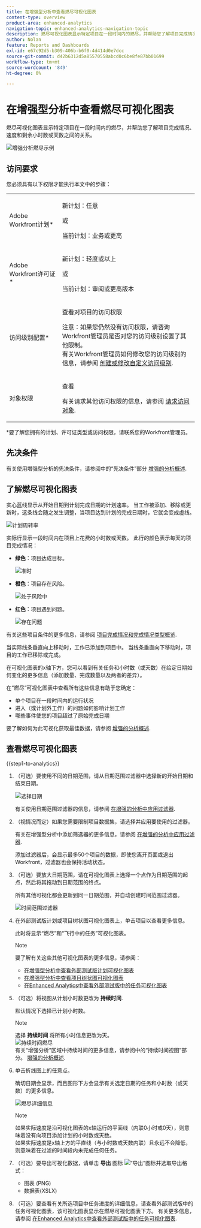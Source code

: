 ```yaml
---
title: 在增强型分析中查看燃尽可视化图表
content-type: overview
product-area: enhanced-analytics
navigation-topic: enhanced-analytics-navigation-topic
description: 燃尽可视化图表显示特定项目在一段时间内的燃尽，并帮助您了解项目完成情况、速度和剩余小时数或天数之间的关系。
author: Nolan
feature: Reports and Dashboards
exl-id: e67c92d5-b309-406b-b6f0-4d414d0e7dcc
source-git-commit: d42b6312d5a85570558abcd0c6be8fe87bb01699
workflow-type: tm+mt
source-wordcount: '849'
ht-degree: 0%

---
```


# 在增强型分析中查看燃尽可视化图表

燃尽可视化图表显示特定项目在一段时间内的燃尽，并帮助您了解项目完成情况、速度和剩余小时数或天数之间的关系。

![增强分析燃尽示例](assets/burndown120623.png)

## 访问要求

您必须具有以下权限才能执行本文中的步骤：

<table style="table-layout:auto"> 
 <col> 
 <col> 
 <tbody> 
  <tr> 
   <td role="rowheader">Adobe Workfront计划*</td> 
   <td>
      <p>新计划：任意</p>
      <p>或</p>
      <p>当前计划：业务或更高</p></td>
  </tr> 
  <tr> 
   <td role="rowheader">Adobe Workfront许可证*</td> 
   <td>
      <p>新计划：轻度或以上</p>
      <p>或</p>
      <p>当前计划：审阅或更高版本</p>
   </td> 
  </tr> 
  <tr> 
   <td role="rowheader">访问级别配置*</td> 
   <td> <p>查看对项目的访问权限</p> <p>注意：如果您仍然没有访问权限，请咨询Workfront管理员是否对您的访问级别设置了其他限制。<br>有关Workfront管理员如何修改您的访问级别的信息，请参阅 <a href="../administration-and-setup/add-users/configure-and-grant-access/create-modify-access-levels.md" class="MCXref xref">创建或修改自定义访问级别</a>.</p> </td> 
  </tr> 
  <tr> 
   <td role="rowheader">对象权限</td> 
   <td> <p>查看</p> <p>有关请求其他访问权限的信息，请参阅 <a href="../workfront-basics/grant-and-request-access-to-objects/request-access.md" class="MCXref xref">请求访问对象</a>.</p> </td> 
  </tr> 
 </tbody> 
</table>

&#42;要了解您拥有的计划、许可证类型或访问权限，请联系您的Workfront管理员。

## 先决条件

有关使用增强型分析的先决条件，请参阅中的“先决条件”部分 [增强的分析概述](../enhanced-analytics/enhanced-analytics-overview.md#prerequisites).

## 了解燃尽可视化图表

实心蓝线显示从开始日期到计划完成日期的计划速率。 当工作被添加、移除或更新时，这条线会随之发生调整，当项目达到计划的完成日期时，它就会变成虚线。

![计划周转率](assets/burndown-planned-line.png)

实际行显示一段时间内在项目上花费的小时数或天数。 此行的颜色表示每天的项目完成情况：

* **绿色**：项目达成目标。

  ![准时](assets/burndown-green.png)

* **橙色**：项目存在风险。

  ![处于风险中](assets/burndown-orange.png)

* **红色**：项目遇到问题。

  ![存在问题](assets/burndown-red.png)

有关这些项目条件的更多信息，请参阅 [项目完成情况和完成情况类型概览](../manage-work/projects/manage-projects/project-condition-and-condition-type.md).

当实际线条垂直向上移动时，工作已添加到项目中。 当线条垂直向下移动时，项目的工作已移除或完成。

在可视化图表的x轴下方，您可以看到有关任务和小时数（或天数）在给定日期如何变化的更多信息（添加数量、完成数量以及两者的差异）。

在“燃尽”可视化图表中查看所有这些信息有助于您确定：

* 单个项目在一段时间内的运行状况
* 进入（或计划外工作）的问题如何影响计划工作
* 哪些事件使您的项目超过了原始完成日期

要了解如何为此可视化获取最佳数据，请参阅 [增强的分析概述](../enhanced-analytics/enhanced-analytics-overview.md).

## 查看燃尽可视化图表

{{step1-to-analytics}}

1. （可选）要使用不同的日期范围，请从日期范围过滤器中选择新的开始日期和结束日期。

   ![选择日期](assets/filters-select-date-range-350x344.png)

   有关使用日期范围过滤器的信息，请参阅 [在增强的分析中应用过滤器](../enhanced-analytics/use-enhanced-analytics-filters.md).

1. （视情况而定）如果您需要限制项目数据集，请选择并应用要使用的过滤器。

   有关在增强型分析中添加筛选器的更多信息，请参阅 [在增强的分析中应用过滤器](../enhanced-analytics/use-enhanced-analytics-filters.md).

   添加过滤器后，会显示最多50个项目的数据，即使您离开页面或退出Workfront，过滤器也会保持活动状态。

1. （可选）要放大日期范围，请在可视化图表上选择一个点作为日期范围的起点，然后将其拖动到日期范围的终点。

   所有其他可视化都会更新到同一日期范围，并自动创建时间范围过滤器。

   ![时间范围过滤器](assets/timeframe-filter-350x220.png)

1. 在外部测试版计划或项目树状图可视化图表上，单击项目以查看更多信息。

   此时将显示“燃尽”和“飞行中的任务”可视化图表。

   >[!NOTE]
   >
   >要了解有关这些其他可视化图表的更多信息，请参阅：
   >
   >   * [在增强型分析中查看外部测试版计划可视化图表](../enhanced-analytics/flight-plan-overview.md)
   >   * [在增强型分析中查看项目树状图可视化图表](../enhanced-analytics/project-treemap-overview.md)
   >   * [在Enhanced Analytics中查看外部测试版中的任务可视化图表](../enhanced-analytics/tasks-in-flight-overview.md)
   >

1. （可选）将视图从计划小时数更改为 **持续时间**.

   默认情况下选择已计划小时数。

   >[!NOTE]
   >
   >选择 **持续时间** 将所有小时信息更改为天。\
   >![持续时间燃尽](assets/duration-burndown-350x112.png)\
   >有关“增强分析”区域中持续时间的更多信息，请参阅中的“持续时间视图”部分。 [增强的分析概述](../enhanced-analytics/enhanced-analytics-overview.md#duration-view).

1. 单击折线图上的任意点。

   确切日期会显示，而且图形下方会显示有关选定日期的任务和小时数（或天数）的更多信息。

   ![燃尽详细信息](assets/burndown-task-and-hour-changes-350x121.png)

   >[!NOTE]
   >
   >如果实际速度是沿可视化图表的x轴运行的平面线（内联0小时或0天），则意味着没有向项目添加计划的小时数或天数。\
   >如果实际速度是x轴上方的平直线（与小时数或天数内联）且永远不会降低，则意味着在过滤的时间段内未完成任何任务。

1. （可选）要导出可视化数据，请单击 **导出** 图标 ![“导出”图标](assets/export.png)并选取导出格式：

   * 图表 (PNG)
   * 数据表(XSLX)

1. （可选）要查看有关所选项目中任务进度的详细信息，请查看外部测试版中的任务可视化图表，该可视化图表显示在燃尽可视化图表下方。 有关更多信息，请参阅 [在Enhanced Analytics中查看外部测试版中的任务可视化图表](/help/quicksilver/enhanced-analytics/tasks-in-flight-overview.md).
